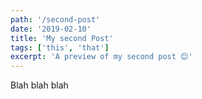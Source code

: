 ```yaml
---
path: '/second-post'
date: '2019-02-10'
title: 'My second Post'
tags: ['this', 'that']
excerpt: 'A preview of my second post 😊'
---
```


Blah blah blah
